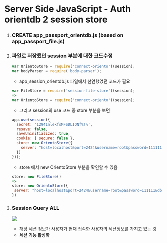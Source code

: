 # Server Side JavaScript - Auth orientdb 2 session store

1. ### CREATE app_passport_orientdb.js (based on app_passport_file.js)

2. ### 파일로 저장했던 session 부분에 대한 코드수정

   ```js
   var OrientoStore = require('connect-oriento')(session);
   var bodyParser = require('body-parser');
   ```

   - app_session_orientdb.js 파일에서 선언했었던 코드가 필요

   ```js
   var FileStore = require('session-file-store')(session); 
   =>
   var OrientoStore = require('connect-oriento')(session);
   ```

   - 그리고 session의 use 코드 중 store 부분을 보면

   ```js
   app.use(session({
     secret: '12941nlekfsMFSDLIQNf%!%',
     resave: false,
     saveUninitialized: true,
     cookie: { secure: false },
     store: new OrientoStore({
       server: "host=localhost&port=2424&username=root&password=111111&db=o2"
     })
   }));
   ```

   - store 에서 new OrientoStore 부분을 확인할 수 있음

   ```js
   store: new FileStore()
   =>
   store: new OrientoStore({
   	server: "host=localhost&port=2424&username=root&password=111111&db=o2"
   })
   ```

3. ### Session Query ALL

   ![](https://github.com/antaehyeon/WinterVacation_Project/blob/master/Image/%EC%8A%A4%ED%81%AC%EB%A6%B0%EC%83%B7%202018-01-10%20%EC%98%A4%EC%A0%84%201.42.25.png)

   - 해당 세션 정보가 사용자가 현재 접속한 사용자의 세션정보를 가지고 있는 것
   - **세션 기능 활성화**